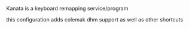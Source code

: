 Kanata is a keyboard remapping service/program

this configuration adds colemak dhm support as well as other shortcuts